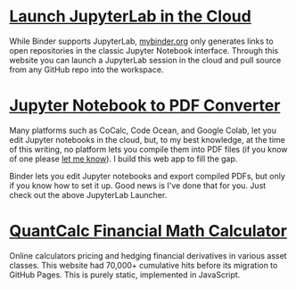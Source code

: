 # [Launch JupyterLab in the Cloud](https://yc14e.github.io/jupyterlab-launcher)

While Binder supports JupyterLab, [mybinder.org](https://mybinder.org/) only generates links to open repositories in the classic Jupyter Notebook interface. Through this website you can launch a JupyterLab session in the cloud and pull source from any GitHub repo into the workspace. 

# [Jupyter Notebook to PDF Converter](https://yc14e.github.io/nb2pdf)

Many platforms such as CoCalc, Code Ocean, and Google Colab, let you edit Jupyter notebooks in the cloud, but, to my best knowledge, at the time of this writing, no platform lets you compile them into PDF files (if you know of one please [let me know](https://github.com/yc14e/yc14e.github.io/issues)). I build this web app to fill the gap. 

Binder lets you edit Jupyter notebooks and export compiled PDFs, but only if you know how to set it up. Good news is I've done that for you. Just check out the above JupyterLab Launcher. 


# [QuantCalc Financial Math Calculator](https://yc14e.github.io/quantcalc-net)

Online calculators pricing and hedging financial derivatives in various asset classes. This website had 70,000+
cumulative hits before its migration to GitHub Pages. This is purely static, implemented in JavaScript. 